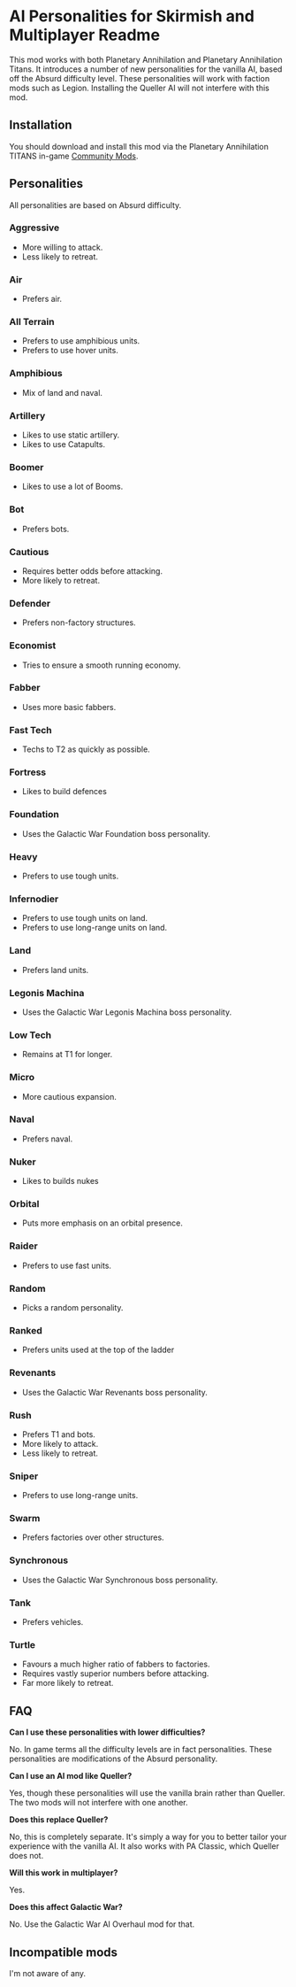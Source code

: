# AI Personalities for Skirmish and Multiplayer Readme

This mod works with both Planetary Annihilation and Planetary Annihilation Titans. It introduces a number of new personalities for the vanilla AI, based off the Absurd difficulty level. These personalities will work with faction mods such as Legion. Installing the Queller AI will not interfere with this mod.

## Installation

You should download and install this mod via the Planetary Annihilation TITANS in-game [Community Mods](https://steamcommunity.com/sharedfiles/filedetails/?id=1417396826).

## Personalities

All personalities are based on Absurd difficulty.

### Aggressive

- More willing to attack.
- Less likely to retreat.

### Air

- Prefers air.

### All Terrain

- Prefers to use amphibious units.
- Prefers to use hover units.

### Amphibious

- Mix of land and naval.

### Artillery

- Likes to use static artillery.
- Likes to use Catapults.

### Boomer

- Likes to use a lot of Booms.

### Bot

- Prefers bots.

### Cautious

- Requires better odds before attacking.
- More likely to retreat.

### Defender

- Prefers non-factory structures.

### Economist

- Tries to ensure a smooth running economy.

### Fabber

- Uses more basic fabbers.

### Fast Tech

- Techs to T2 as quickly as possible.

### Fortress

- Likes to build defences

### Foundation

- Uses the Galactic War Foundation boss personality.

### Heavy

- Prefers to use tough units.

### Infernodier

- Prefers to use tough units on land.
- Prefers to use long-range units on land.

### Land

- Prefers land units.

### Legonis Machina

- Uses the Galactic War Legonis Machina boss personality.

### Low Tech

- Remains at T1 for longer.

### Micro

- More cautious expansion.

### Naval

- Prefers naval.

### Nuker

- Likes to builds nukes

### Orbital

- Puts more emphasis on an orbital presence.

### Raider

- Prefers to use fast units.

### Random

- Picks a random personality.

### Ranked

- Prefers units used at the top of the ladder

### Revenants

- Uses the Galactic War Revenants boss personality.

### Rush

- Prefers T1 and bots.
- More likely to attack.
- Less likely to retreat.

### Sniper

- Prefers to use long-range units.

### Swarm

- Prefers factories over other structures.

### Synchronous

- Uses the Galactic War Synchronous boss personality.

### Tank

- Prefers vehicles.

### Turtle

- Favours a much higher ratio of fabbers to factories.
- Requires vastly superior numbers before attacking.
- Far more likely to retreat.

## FAQ

**Can I use these personalities with lower difficulties?**

No. In game terms all the difficulty levels are in fact personalities. These personalities are modifications of the Absurd personality.

**Can I use an AI mod like Queller?**

Yes, though these personalities will use the vanilla brain rather than Queller. The two mods will not interfere with one another.

**Does this replace Queller?**

No, this is completely separate. It's simply a way for you to better tailor your experience with the vanilla AI. It also works with PA Classic, which Queller does not.

**Will this work in multiplayer?**

Yes.

**Does this affect Galactic War?**

No. Use the Galactic War AI Overhaul mod for that.

## Incompatible mods

I'm not aware of any.
